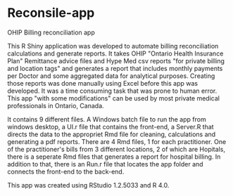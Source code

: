 # Reconsile-app
OHIP Billing reconciliation app

This R Shiny application was developed to automate billing reconciliation calculations and generate reports. It takes OHIP "Ontario Health Insurance Plan" Remittance advice files and Hype Med csv reports "for private billing and location tags" and generates a report that includes monthly payments per Doctor and some aggregated data for analytical purposes.
Creating those reports was done manually using Excel before this app was developed. It was a time consuming task that was prone to human error.
This app "with some modifications" can be used by most private medical professionals in Ontario, Canada. 

It contains 9 different files. A Windows batch file to run the app from windows desktop, a UI.r file that contains the front-end, a Server.R that directs the data to the appropriet Rmd file for cleaning, calculations and generating a pdf reports. There are 4 Rmd files, 1 for each practitioner. One of the practitioner's bills from 3 different locations, 2 of which are Hopitals, there is a seperate Rmd files that generates a report for hospital billing. In addition to that, there is an Run.r file that locates the app folder and connects the front-end to the back-end. 

This app was created using RStudio 1.2.5033 and R 4.0.
